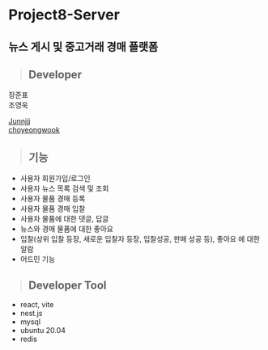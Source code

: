 # Project8-Server <br/>
## 뉴스 게시 및 중고거래 경매 플랫폼  <br/>

> ## Developer
<pre>
장준표
조영욱
</pre>
[Junnjjj](https://github.com/Junnjjj)   
[choyeongwook](https://github.com/choyeongwook)

> ## 기능
* 사용자 회원가입/로그인   
* 사용자 뉴스 목록 검색 및 조회   
* 사용자 물품 경매 등록   
* 사용자 물품 경매 입찰   
* 사용자 물품에 대한 댓글, 답글   
* 뉴스와 경매 물품에 대한 좋아요    
* 입찰(상위 입찰 등장, 새로운 입찰자 등장, 입찰성공, 판매 성공 등), 좋아요 에 대한 알람  
* 어드민 기능


> ## Developer Tool
* react, vite
* nest.js 
* mysql 
* ubuntu 20.04 
* redis


